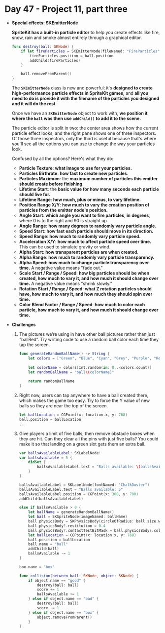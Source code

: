 # Day 47 - Project 11, part three

- **Special effects: SKEmitterNode**

    **SpriteKit has a built-in particle editor** to help you create effects like fire, snow, rain and smoke almost entirely through a graphical editor. 

    ```swift
    func destroy(ball: SKNode) {
        if let fireParticles = SKEmitterNode(fileNamed: "FireParticles") {
            fireParticles.position = ball.position
            addChild(fireParticles)
        }

        ball.removeFromParent()
    }
    ```

    The **`SKEmitterNode`** class is new and powerful: it's **designed to create high-performance particle effects in SpriteKit games,** and **all you need to do is provide it with the filename of the particles you designed and it will do the rest**. 

    Once we have an **`SKEmitterNode`** object to work with, **we position it where the `ball` was then use `addChild()` to add it to the scene.**

    The particle editor is split in two: the center area shows how the current particle effect looks, and the right pane shows one of three inspectors. Of those three inspectors, only the third is useful because that's where you'll see all the options you can use to change the way your particles look.

    Confused by all the options? Here's what they do:

    - **Particle Texture**: **what image to use for your particles.**
    - **Particles Birthrate**: **how fast to create new particles**.
    - **Particles Maximum**: the **maximum number of particles this emitter should create before finishing**.
    - **Lifetime Start**: the **basic value for how many seconds each particle should live for.**
    - **Lifetime Range**: **how much, plus or minus, to vary lifetime.**
    - **Position Range X/Y**: **how much to vary the creation position of particles from the emitter node's position.**
    - **Angle Start**: **which angle you want to fire particles**, **in** **degrees**, where 0 is to the right and 90 is straight up.
    - **Angle Range**: **how many degrees to randomly vary particle angle**.
    - **Speed Start**: **how fast each particle should move in its direction.**
    - **Speed Range**: **how much to randomly vary particle speed.**
    - **Acceleration X/Y**: **how much to affect particle speed over time.** This can be used to simulate gravity or wind.
    - **Alpha Start**: **how transparent particles are when created**.
    - **Alpha Range**: **how much to randomly vary particle transparency.**
    - **Alpha Speed**: **how much to change particle transparency over time.** A negative value means "fade out."
    - **Scale Start / Range / Speed**: **how big particles should be when created, how much to vary it, and how much it should change over time.** A negative value means "shrink slowly."
    - **Rotation Start / Range / Speed**: **what Z rotation particles should have, how much to vary it, and how much they should spin over time.**
    - **Color Blend Factor / Range / Speed**: **how much to color each particle, how much to vary it, and how much it should change over time.**
- **Challenges**
    1. The pictures we’re using in have other ball pictures rather than just “ballRed”. Try writing code to use a random ball color each time they tap the screen.

        ```swift
        func generateRandomBallName() -> String {
            let colors = ["Green", "Blue", "Cyan", "Grey", "Purple", "Red", "Yellow"]
            
            let colorName = colors[Int.random(in: 0..<colors.count)]
            let randomBallName = "ball\(colorName)"
            
            return randomBallName
        }
        ```

    2. Right now, users can tap anywhere to have a ball created there, which makes the game too easy. Try to force the Y value of new balls so they are near the top of the screen.

        ```swift
        let ballLocation = CGPoint(x: location.x, y: 768)
        ball.position = ballLocation
        ...
        ```

    3. Give players a limit of five balls, then remove obstacle boxes when they are hit. Can they clear all the pins with just five balls? You could make it so that landing on a green slot gets them an extra ball.

        ```swift
        var ballsAvailableLabel: SKLabelNode!
        var ballsAvailable = 5 {
            didSet {
                ballsAvailableLabel.text = "Balls available: \(ballsAvailable)"
            }
        }
        ```

        ```swift
        ballsAvailableLabel = SKLabelNode(fontNamed: "ChalkDuster")
        ballsAvailableLabel.text = "Balls available: 5"
        ballsAvailableLabel.position = CGPoint(x: 300, y: 700)
        addChild(ballsAvailableLabel)
        ```

        ```swift
        else if ballsAvailable > 0 {
            let ballName = generateRandomBallName()
            let ball = SKSpriteNode(imageNamed: ballName)
            ball.physicsBody = SKPhysicsBody(circleOfRadius: ball.size.width / 2.0)
            ball.physicsBody?.restitution = 0.4
            ball.physicsBody?.contactTestBitMask = ball.physicsBody?.collisionBitMask ?? 0
            let ballLocation = CGPoint(x: location.x, y: 768)
            ball.position = ballLocation
            ball.name = "ball"
            addChild(ball)
            ballsAvailable -= 1
        }
        ```

        ```swift
        box.name = "box"
        ```

        ```swift
        func collision(between ball: SKNode, object: SKNode) {
            if object.name == "good" {
                destroy(ball: ball)
                score += 1
                ballsAvailable += 1
            } else if object.name == "bad" {
                destroy(ball: ball)
                score -= 1
            } else if object.name == "box" {
                object.removeFromParent()
            }
        }
        ```